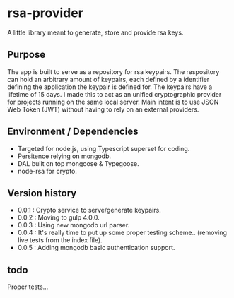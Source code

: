 ﻿# rsa-provider

A little library meant to generate, store and provide rsa keys.

## Purpose

The app is built to serve as a repository for rsa keypairs.
The respository can hold an arbitrary amount of keypairs, each defined by a identifier defining the application the keypair is defined for. The keypairs have a lifetime of 15 days.
I made this to act as an unified cryptographic provider for projects running on the same local server. Main intent is to use JSON Web Token (JWT) without having to rely on an external providers. 

## Environment / Dependencies

- Targeted for node.js, using Typescript superset for coding.
- Persitence relying on mongodb.
- DAL built on top mongoose & Typegoose.
- node-rsa for crypto.

## Version history

*  0.0.1 : Crypto service to serve/generate keypairs.
*  0.0.2 : Moving to gulp 4.0.0.
*  0.0.3 : Using new mongodb url parser.
*  0.0.4 : It's really time to put up some proper testing scheme.. (removing live tests from the index file).
*  0.0.5 : Adding mongodb basic authentication support.

## todo

Proper tests...